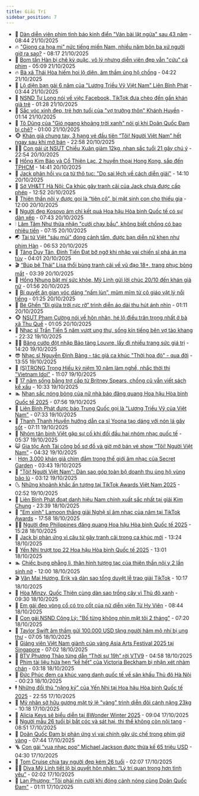 ```yaml
---
title: Giải Trí
sidebar_position: 7
---
```


<!-- dantri-giai-tri:START -->
- 🤩 [Dàn diễn viên phim tình báo kinh điển &quot;Ván bài lật ngửa&quot; sau 43 năm](https://dantri.com.vn/giai-tri/dan-dien-vien-phim-tinh-bao-kinh-dien-van-bai-lat-ngua-sau-43-nam-20251021151215304.htm) - 08:44 21/10/2025
- 🔥 [&quot;Giọng ca họa mi&quot; nức tiếng miền Nam, nhiều năm bôn ba xứ người giờ ra sao?](https://dantri.com.vn/giai-tri/giong-ca-hoa-mi-nuc-tieng-mien-nam-nhieu-nam-bon-ba-xu-nguoi-gio-ra-sao-20251021120426448.htm) - 08:17 21/10/2025
- 🚀 [Bom tấn Hàn bị chê kỳ quặc, vô lý nhưng diễn viên đẹp vẫn &quot;cứu&quot; cả phim](https://dantri.com.vn/giai-tri/bom-tan-han-bi-che-ky-quac-vo-ly-nhung-dien-vien-dep-van-cuu-ca-phim-20251021111434416.htm) - 05:09 21/10/2025
- 🔥 [Bà xã Thái Hòa hiếm hoi lộ diện, âm thầm ủng hộ chồng](https://dantri.com.vn/giai-tri/ba-xa-thai-hoa-hiem-hoi-lo-dien-am-tham-ung-ho-chong-20251021103557116.htm) - 04:22 21/10/2025
- 🌈 [Lộ diện bạn gái 6 năm của &quot;Lương Triều Vỹ Việt Nam&quot; Liên Bỉnh Phát](https://dantri.com.vn/giai-tri/lo-dien-ban-gai-6-nam-cua-luong-trieu-vy-viet-nam-lien-binh-phat-20251021101024725.htm) - 03:44 21/10/2025
- 📝 [NSND Tự Long nói về việc Facebook, TikTok đưa chèo đến gần khán giả trẻ](https://dantri.com.vn/giai-tri/nsnd-tu-long-noi-ve-viec-facebook-tiktok-dua-cheo-den-gan-khan-gia-tre-20251021074841278.htm) - 01:28 21/10/2025
- 💪 [Sắc vóc xinh đẹp, trẻ hơn tuổi của &quot;vợ trưởng thôn&quot; Khánh Huyền](https://dantri.com.vn/giai-tri/sac-voc-xinh-dep-tre-hon-tuoi-cua-vo-truong-thon-khanh-huyen-20251020172319264.htm) - 01:14 21/10/2025
- 🤡 [Tô Dũng của &quot;Gió ngang khoảng trời xanh&quot; nói gì khi Doãn Quốc Đam bị chê?](https://dantri.com.vn/giai-tri/to-dung-cua-gio-ngang-khoang-troi-xanh-noi-gi-khi-doan-quoc-dam-bi-che-20251020013833107.htm) - 01:00 21/10/2025
- 🐵 [Khán giả chung tay, 3 hạng vé đầu tiên “Tôi! Người Việt Nam” hết ngay sau khi mở bán](https://dantri.com.vn/giai-tri/khan-gia-chung-tay-3-hang-ve-dau-tien-toi-nguoi-viet-nam-het-ngay-sau-khi-mo-ban-20251021000108592.htm) - 22:58 20/10/2025
- 🧑‍🏫 [Con gái út NSƯT Chiều Xuân giảm 12kg, nhan sắc tuổi 21 gây chú ý](https://dantri.com.vn/giai-tri/con-gai-ut-nsut-chieu-xuan-giam-12kg-nhan-sac-tuoi-21-gay-chu-y-20251020231220528.htm) - 22:54 20/10/2025
- 💂 [Hồng Kim Bảo và Cổ Thiên Lạc, 2 huyền thoại Hong Kong, sắp đến TPHCM](https://dantri.com.vn/giai-tri/hong-kim-bao-va-co-thien-lac-2-huyen-thoai-hong-kong-sap-den-tphcm-20251020204004307.htm) - 14:41 20/10/2025
- 🤠 [Jack phản hồi vụ ca từ thô tục: &quot;Do sai lệch về cách diễn giải&quot;](https://dantri.com.vn/giai-tri/jack-phan-hoi-vu-ca-tu-tho-tuc-do-sai-lech-ve-cach-dien-giai-20251020202004345.htm) - 14:10 20/10/2025
- 🫶 [Sở VH&amp;TT Hà Nội: Ca khúc gây tranh cãi của Jack chưa được cấp phép](https://dantri.com.vn/giai-tri/so-vhtt-ha-noi-ca-khuc-gay-tranh-cai-cua-jack-chua-duoc-cap-phep-20251020192746609.htm) - 12:52 20/10/2025
- 🦏 [Thiên thần nội y được gọi là “tiên cô”, bí mật sinh con cho thiếu gia](https://dantri.com.vn/giai-tri/thien-than-noi-y-duoc-goi-la-tien-co-bi-mat-sinh-con-cho-thieu-gia-20251020121651834.htm) - 12:00 20/10/2025
- 🧰 [Người đẹp Kosovo ám chỉ kết quả Hoa hậu Hòa bình Quốc tế có sự dàn xếp](https://dantri.com.vn/giai-tri/nguoi-dep-kosovo-am-chi-ket-qua-hoa-hau-hoa-binh-quoc-te-co-su-dan-xep-20251020111308359.htm) - 07:43 20/10/2025
- 🕯 [Lâm Tâm Như thừa nhận &quot;cưới chạy bầu&quot;, không biết chồng có bao nhiêu tiền](https://dantri.com.vn/giai-tri/lam-tam-nhu-thua-nhan-cuoi-chay-bau-khong-biet-chong-co-bao-nhieu-tien-20251020115706026.htm) - 07:15 20/10/2025
- 🌏 [Tài tử Việt &quot;sáu múi&quot; đóng cảnh tắm, được bạn diễn nữ khen như phim Hàn](https://dantri.com.vn/giai-tri/tai-tu-viet-sau-mui-dong-canh-tam-duoc-ban-dien-nu-khen-nhu-phim-han-20251019154122433.htm) - 06:53 20/10/2025
- 🌈 [Tăng Duy Tân, Đinh Tiến Đạt bỡ ngỡ khi nhập vai chiến sĩ phá án ma túy](https://dantri.com.vn/giai-tri/tang-duy-tan-dinh-tien-dat-bo-ngo-khi-nhap-vai-chien-si-pha-an-ma-tuy-20251020100907045.htm) - 04:01 20/10/2025
- 🎬 [“Búp bê Thái” Lisa thổi bùng tranh cãi về vũ đạo 18+, trang phục bỏng mắt](https://dantri.com.vn/giai-tri/bup-be-thai-lisa-thoi-bung-tranh-cai-ve-vu-dao-18-trang-phuc-bong-mat-20251020090812504.htm) - 03:39 20/10/2025
- 👀 [Hồng Nhung bật mí sức khỏe, Mỹ Linh gửi lời chúc 20/10 đến khán giả nữ](https://dantri.com.vn/giai-tri/hong-nhung-bat-mi-suc-khoe-my-linh-gui-loi-chuc-2010-den-khan-gia-nu-20251020082150325.htm) - 01:56 20/10/2025
- 🧰 [Bí quyết ăn gian vóc dáng “nấm lùn”, mũm mĩm từ cô giáo vật lý nổi tiếng](https://dantri.com.vn/giai-tri/bi-quyet-an-gian-voc-dang-nam-lun-mum-mim-tu-co-giao-vat-ly-noi-tieng-20251017101359735.htm) - 01:25 20/10/2025
- 🧰 [Bé Ghến “Đi giữa trời rực rỡ” trình diễn áo dài thu hút ánh nhìn](https://dantri.com.vn/giai-tri/be-ghen-di-giua-troi-ruc-ro-trinh-dien-ao-dai-thu-hut-anh-nhin-20251019184822792.htm) - 01:11 20/10/2025
- 🐵 [NSƯT Phạm Cường nói về hôn nhân, hé lộ điều trân trọng nhất ở bà xã Thu Quế](https://dantri.com.vn/giai-tri/nsut-pham-cuong-noi-ve-hon-nhan-he-lo-dieu-tran-trong-nhat-o-ba-xa-thu-que-20251019181541521.htm) - 01:05 20/10/2025
- 🐘 [Nhạc sĩ Trần Tiến 5 năm vượt ung thư, sống kín tiếng bên vợ tào khang](https://dantri.com.vn/giai-tri/nhac-si-tran-tien-5-nam-vuot-ung-thu-song-kin-tieng-ben-vo-tao-khang-20251017174237429.htm) - 22:32 19/10/2025
- 🧑‍💻 [Băng cướp đột nhập Bảo tàng Louvre, lấy đi nhiều trang sức giá trị](https://dantri.com.vn/giai-tri/bang-cuop-dot-nhap-bao-tang-louvre-lay-di-nhieu-trang-suc-gia-tri-20251019210123228.htm) - 14:20 19/10/2025
- 😎 [Nhạc sĩ Nguyễn Đình Bảng - tác giả ca khúc &quot;Thời hoa đỏ&quot; - qua đời](https://dantri.com.vn/giai-tri/nhac-si-nguyen-dinh-bang-tac-gia-ca-khuc-thoi-hoa-do-qua-doi-20251019203630752.htm) - 13:55 19/10/2025
- 🧰 [&lpar;S&rpar;TRONG Trọng Hiếu kỷ niệm 10 năm làm nghề, nhắc thời thi &quot;Vietnam Idol&quot;](https://dantri.com.vn/giai-tri/strong-trong-hieu-ky-niem-10-nam-lam-nghe-nhac-thoi-thi-vietnam-idol-20251019213249978.htm) - 11:07 19/10/2025
- 🧰 [17 năm sống bằng trợ cấp từ Britney Spears, chồng cũ vẫn viết sách kể xấu](https://dantri.com.vn/giai-tri/17-nam-song-bang-tro-cap-tu-britney-spears-chong-cu-van-viet-sach-ke-xau-20251019131627219.htm) - 10:33 19/10/2025
- 🏊 [Nhan sắc nóng bỏng của nữ nhà báo đăng quang Hoa hậu Hòa bình Quốc tế 2025](https://dantri.com.vn/giai-tri/nhan-sac-nong-bong-cua-nu-nha-bao-dang-quang-hoa-hau-hoa-binh-quoc-te-2025-20251019085624380.htm) - 07:56 19/10/2025
- 🌋 [Liên Bỉnh Phát được báo Trung Quốc gọi là &quot;Lương Triều Vỹ của Việt Nam&quot;](https://dantri.com.vn/giai-tri/lien-binh-phat-duoc-bao-trung-quoc-goi-la-luong-trieu-vy-cua-viet-nam-20251019132037161.htm) - 07:33 19/10/2025
- 🔭 [Thanh Thanh Huyền hướng dẫn ca sĩ Yoona tạo dáng với nón lá gây sốt](https://dantri.com.vn/giai-tri/thanh-thanh-huyen-huong-dan-ca-si-yoona-tao-dang-voi-non-la-gay-sot-20251019125146626.htm) - 07:11 19/10/2025
- 📝 [Nhóm tân binh Việt gặp sự cố khi đối đầu hai nhóm nhạc quốc tế](https://dantri.com.vn/giai-tri/nhom-tan-binh-viet-gap-su-co-khi-doi-dau-hai-nhom-nhac-quoc-te-20251019113120577.htm) - 05:37 19/10/2025
- 😺 [Gia tộc Anh Tài công bố sơ đồ và giờ mở bán vé show “Tôi! Người Việt Nam”](https://dantri.com.vn/giai-tri/gia-toc-anh-tai-cong-bo-so-do-va-gio-mo-ban-ve-show-toi-nguoi-viet-nam-20251019111514489.htm) - 04:32 19/10/2025
- 🕯 [Hơn 3.000 khán giả chìm đắm trong thế giới âm nhạc của Secret Garden](https://dantri.com.vn/giai-tri/hon-3000-khan-gia-chim-dam-trong-the-gioi-am-nhac-cua-secret-garden-20251019102133414.htm) - 03:43 19/10/2025
- 🦄 [&quot;Tôi! Người Việt Nam&quot;: Dàn sao góp toàn bộ doanh thu ủng hộ vùng bão lũ](https://dantri.com.vn/giai-tri/toi-nguoi-viet-nam-dan-sao-gop-toan-bo-doanh-thu-ung-ho-vung-bao-lu-20251019092442351.htm) - 03:12 19/10/2025
- 🌜 [Những khoảnh khắc ấn tượng tại TikTok Awards Việt Nam 2025](https://dantri.com.vn/giai-tri/nhung-khoanh-khac-an-tuong-tai-tiktok-awards-viet-nam-2025-20251019070637732.htm) - 02:52 19/10/2025
- 👹 [Liên Bỉnh Phát đoạt danh hiệu Nam chính xuất sắc nhất tại giải Kim Chung](https://dantri.com.vn/giai-tri/lien-binh-phat-doat-danh-hieu-nam-chinh-xuat-sac-nhat-tai-giai-kim-chung-20251019011534251.htm) - 23:39 18/10/2025
- 🚀 [&quot;Em xinh&quot; Lamoon thắng giải Nghệ sĩ âm nhạc của năm tại TikTok Awards](https://dantri.com.vn/giai-tri/em-xinh-lamoon-thang-giai-nghe-si-am-nhac-cua-nam-tai-tiktok-awards-20251018233854370.htm) - 17:58 18/10/2025
- 🧑‍💻 [Người đẹp Philippines đăng quang Hoa hậu Hòa bình Quốc tế 2025](https://dantri.com.vn/giai-tri/nguoi-dep-philippines-dang-quang-hoa-hau-hoa-binh-quoc-te-2025-20251018204945195.htm) - 15:28 18/10/2025
- 🦩 [Jack bị phản ứng vì câu từ gây tranh cãi trong ca khúc mới](https://dantri.com.vn/giai-tri/jack-bi-phan-ung-vi-cau-tu-gay-tranh-cai-trong-ca-khuc-moi-20251018191810193.htm) - 13:24 18/10/2025
- 💫 [Yến Nhi trượt top 22 Hoa hậu Hòa bình Quốc tế 2025](https://dantri.com.vn/giai-tri/yen-nhi-truot-top-22-hoa-hau-hoa-binh-quoc-te-2025-20251018191700865.htm) - 13:01 18/10/2025
- 🏊 [Chiếc bụng phẳng lì, thân hình tượng tạc của thiên thần nội y 2 lần sinh nở](https://dantri.com.vn/giai-tri/chiec-bung-phang-li-than-hinh-tuong-tac-cua-thien-than-noi-y-2-lan-sinh-no-20251017122234157.htm) - 12:00 18/10/2025
- 🎬 [Văn Mai Hương, Erik và dàn sao tổng duyệt lễ trao giải TikTok](https://dantri.com.vn/giai-tri/van-mai-huong-erik-va-dan-sao-tong-duyet-le-trao-giai-tiktok-20251018160245424.htm) - 10:17 18/10/2025
- 💃 [Hòa Minzy, Quốc Thiên cùng dàn sao trồng cây vì Thủ đô xanh](https://dantri.com.vn/giai-tri/hoa-minzy-quoc-thien-cung-dan-sao-trong-cay-vi-thu-do-xanh-20251018145135374.htm) - 09:30 18/10/2025
- 🌊 [Em gái đeo vòng cổ có tro cốt của nữ diễn viên Từ Hy Viên](https://dantri.com.vn/giai-tri/em-gai-deo-vong-co-co-tro-cot-cua-nu-dien-vien-tu-hy-vien-20251018145211751.htm) - 08:44 18/10/2025
- 🧰 [Con gái NSND Công Lý: &quot;Bố từng không nhìn mặt tôi 2 tháng&quot;](https://dantri.com.vn/giai-tri/con-gai-nsnd-cong-ly-bo-tung-khong-nhin-mat-toi-2-thang-20251018093404619.htm) - 07:20 18/10/2025
- 🦣 [Taylor Swift âm thầm gửi 100.000 USD tặng người hâm mộ nhí bị ung thư](https://dantri.com.vn/giai-tri/taylor-swift-am-tham-gui-100000-usd-tang-nguoi-ham-mo-nhi-bi-ung-thu-20251018132640710.htm) - 07:05 18/10/2025
- 🥷 [Giảng viên Việt Nam giành cúp vàng Asia Arts Festival 2025 tại Singapore](https://dantri.com.vn/giai-tri/giang-vien-viet-nam-gianh-cup-vang-asia-arts-festival-2025-tai-singapore-20251018104958675.htm) - 07:02 18/10/2025
- 🦏 [BTV Phương Thảo từng dẫn “Thời sự 19h” rời VTV9](https://dantri.com.vn/giai-tri/btv-phuong-thao-tung-dan-thoi-su-19h-roi-vtv9-20251018113503660.htm) - 04:58 18/10/2025
- 🫶 [Phim tài liệu hứa hẹn “kể hết” của Victoria Beckham bị nhận xét nhàm chán](https://dantri.com.vn/giai-tri/phim-tai-lieu-hua-hen-ke-het-cua-victoria-beckham-bi-nhan-xet-nham-chan-20251018090357500.htm) - 03:18 18/10/2025
- 💼 [Đức Phúc đem ca khúc vang danh quốc tế về sân khấu Thủ đô Hà Nội](https://dantri.com.vn/giai-tri/duc-phuc-dem-ca-khuc-vang-danh-quoc-te-ve-san-khau-thu-do-ha-noi-20251017184437318.htm) - 00:23 18/10/2025
- 🕴 [Những đối thủ “nặng ký” của Yến Nhi tại Hoa hậu Hòa bình Quốc tế 2025](https://dantri.com.vn/giai-tri/nhung-doi-thu-nang-ky-cua-yen-nhi-tai-hoa-hau-hoa-binh-quoc-te-2025-20251017204832453.htm) - 22:55 17/10/2025
- 🐲 [Mỹ nhân sở hữu gương mặt tỷ lệ &quot;vàng&quot; trình diễn đôi cánh nặng 23kg](https://dantri.com.vn/giai-tri/my-nhan-so-huu-guong-mat-ty-le-vang-trinh-dien-doi-canh-nang-23kg-20251016202428432.htm) - 10:18 17/10/2025
- 🐘 [Alicia Keys sẽ biểu diễn tại 8Wonder Winter 2025](https://dantri.com.vn/giai-tri/alicia-keys-se-bieu-dien-tai-8wonder-winter-2025-20251017155909896.htm) - 09:04 17/10/2025
- 🤭 [Người mẫu 26 tuổi bị bắt cóc và sát hại, thi thể không còn nội tạng](https://dantri.com.vn/giai-tri/nguoi-mau-26-tuoi-bi-bat-coc-va-sat-hai-thi-the-khong-con-noi-tang-20251017150513038.htm) - 08:51 17/10/2025
- 💯 [Doãn Quốc Đam bị phản ứng vì vai chính gây ức chế trong phim giờ vàng](https://dantri.com.vn/giai-tri/doan-quoc-dam-bi-phan-ung-vi-vai-chinh-gay-uc-che-trong-phim-gio-vang-20251017132929166.htm) - 07:44 17/10/2025
- 🪜 [Con gái “vua nhạc pop” Michael Jackson được thừa kế 65 triệu USD](https://dantri.com.vn/giai-tri/con-gai-vua-nhac-pop-michael-jackson-duoc-thua-ke-65-trieu-usd-20251017104600594.htm) - 04:30 17/10/2025
- 👹 [Tom Cruise chia tay người đẹp kém 26 tuổi](https://dantri.com.vn/giai-tri/tom-cruise-chia-tay-nguoi-dep-kem-26-tuoi-20251017082838990.htm) - 02:07 17/10/2025
- 🧑‍🏫 [Diva Mỹ Linh tiết lộ bí quyết hôn nhân: “Lý trí quan trọng hơn tình yêu”](https://dantri.com.vn/giai-tri/diva-my-linh-tiet-lo-bi-quyet-hon-nhan-ly-tri-quan-trong-hon-tinh-yeu-20251017075346096.htm) - 02:02 17/10/2025
- 🐘 [Lan Phương: &quot;Tôi phải nín cười khi đóng cảnh nóng cùng Doãn Quốc Đam&quot;](https://dantri.com.vn/giai-tri/lan-phuong-toi-phai-nin-cuoi-khi-dong-canh-nong-cung-doan-quoc-dam-20251017003443441.htm) - 01:11 17/10/2025<!-- dantri-giai-tri:END -->
